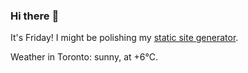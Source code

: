 ### Hi there :wave:

It's Friday! I might be polishing my [static site generator](https://github.com/bewuethr/pandoc-bash-blog).

Weather in Toronto: sunny, at +6°C.
